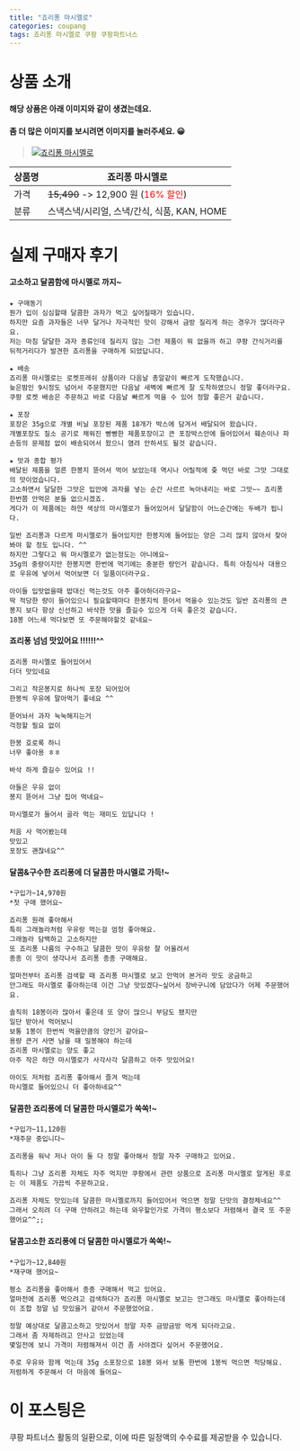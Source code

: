 ```yaml
---
title: "죠리퐁 마시멜로"
categories: coupang
tags: 죠리퐁 마시멜로 쿠팡 쿠팡파트너스
---
```

# 상품 소개
#### 해당 상품은 아래 이미지와 같이 생겼는데요. 
#### 좀 더 많은 이미지를 보시려면 이미지를 눌러주세요. 😀
> [![죠리퐁 마시멜로](https://static.coupangcdn.com/image/affiliate/banner/e567f14027be859805d0b2af2cd9f90e@2x.jpg)](https://coupa.ng/bPoo77)

상품명 | 죠리퐁 마시멜로
-------|-------
가격 | ~~15,490~~ -> 12,900 원 (<span style="color:red">16% 할인</span>)
분류 | 스낵스낵/시리얼, 스낵/간식, 식품, KAN, HOME

# 실제 구매자 후기

####    고소하고 달콤함에 마시멜로 까지~
    ★ 구매동기
    뭔가 입이 심심할때 달콤한 과자가 먹고 싶어질때가 있습니다.
    하지만 요즘 과자들은 너무 달거나 자극적인 맛이 강해서 금방 질리게 하는 경우가 많더라구요.
    저는 마침 달달한 과자 종류인데 질리지 않는 그런 제품이 뭐 없을까 하고 쿠팡 간식거리를 뒤적거리다가 발견한 죠리퐁을 구매하게 되었답니다.
    
    ★ 배송
    죠리퐁 마시멜로는 로켓프레쉬 상품이라 다음날 총알같이 빠르게 도착했습니다.
    늦은밤인 9시정도 넘어서 주문했지만 다음날 새벽에 빠르게 잘 도착하였으니 정말 좋더라구요.
    쿠팡 로켓 배송은 주문하고 바로 다음날 빠르게 먹을 수 있어 정말 좋은거 같습니다. 
    
    ★ 포장
    포장은 35g으로 개별 비닐 포장된 제품 18개가 박스에 담겨서 배달되어 왔습니다.
    개별포장도 질소 공기로 채워진 빵빵한 제품포장이고 큰 포장박스안에 들어있어서 훼손이나 파손등의 문제점 없이 배송되어서 왔으니 염려 안하셔도 될것 같습니다.
    
    ★ 맛과 종합 평가
    배달된 제품을 얼른 한봉지 뜯어서 먹어 보았는데 역시나 어릴적에 줒 먹던 바로 그맛 그대로의 맛이었습니다.
    고소하면서 달달한 그맛은 입안에 과자를 넣는 순간 사르르 녹아내리는 바로 그맛~~ 죠리퐁 한번쯤 안먹은 분들 없으시겠죠.
    게다가 이 제품에는 하얀 색상의 마시멜로가 들어있어서 달달함이 어느순간에는 두배가 됩니다.
    
    일반 죠리퐁과 다르게 마시멜로가 들어있지만 한봉지에 들어있는 양은 그리 많지 않아서 찾아봐야 할 정도 입니다. ^^
    하지만 그렇다고 뭐 마시멜로가 없는정도는 아니에요~ 
    35g의 중량이지만 한봉지면 한번에 먹기에는 충분한 량인거 같습니다. 특히 아침식사 대용으로 우유에 넣어서 먹어보면 더 일품이더라구요.
    
    아이들 입맛없을때 밥대신 먹는것도 아주 좋아하더라구요~
    딱 적당한 량이 들어있으니 필요할때마다 한봉지씩 뜯어서 먹을수 있는것도 일반 죠리퐁의 큰봉지 보다 항상 신선하고 바삭한 맛을 즐길수 있으게 더욱 좋은것 같습니다.
    18봉 어느새 먹다보면 또 주문해야할것 같네요~

####    죠리퐁 넘넘 맛있어요 !!!!!!^^
    죠리퐁 마시멜로 들어있어서 
    더더 맛있네요 
    
    그리고 작은봉지로 하나씩 포장 되어있어 
    한봉씩 우유에 말아먹기 좋네요 ^^ 
    
    뜯어놔서 과자 눅눅해지는거 
    걱정할 필요 없이 
    
    한봉 호로록 하니 
    너무 좋아용 ㅎㅎ 
    
    바삭 하게 즐길수 있어요 !! 
    
    아들은 우유 없이 
    봉지 뜯어서 그냥 집어 먹네요~ 
    
    마시멜로가 들어서 골라 먹는 재미도 있답니다 ! 
    
    처음 사 먹어봤는데 
    맛있고 
    포장도 괜찮네요^^

####    달콤&구수한 죠리퐁에 더 달콤한 마시멜로 가득!~
    *구입가~14,970원
    *첫 구매 했어요~
    
    죠리퐁 원래 좋아해서
    특히 그래놀라처럼 우유랑 먹는걸 엄청 좋아해요.
    그래놀라 담백하고 고소하지만
    또 죠리퐁 나름의 구수하고 달콤한 맛이 우유랑 잘 어울려서
    종종 이 맛이 생각나서 죠리퐁 종종 구매해요.
    
    얼마전부터 죠리퐁 검색할 때 죠리퐁 마시멜로 보고 안먹어 본거라 맛도 궁금하고 
    안그래도 마시멜로 좋아하는데 이건 그냥 맛있겠다~싶어서 장바구니에 담았다가 어제 주문했어요.
    
    솔직히 18봉이라 많아서 좋은데 또 양이 많으니 부담도 됐지만 
    일단 받아서 먹어보니
    보통 1봉이 한번씩 먹을만큼의 양인거 같아요~
    용량 큰거 사면 남을 때 밀봉해야 하는데
    죠리퐁 마시멜로는 양도 좋고
    아주 작은 하얀 마시멜로가 사각사각 달콤하고 아주 맛있어요!
    
    아이도 저처럼 죠리퐁 좋아해서 즐겨 먹는데
    마시멜로 들어있으니 더 좋아하네요^^

####    달콤한 죠리퐁에 더 달콤한 마시멜로가 쏙쏙!~
    *구입가~11,120원
    *재주문 중입니다~
    
    죠리퐁을 워낙 저나 아이 둘 다 정말 좋아해서 정말 자주 구매하고 있어요.
    
    특히나 그냥 죠리퐁 자체도 자주 먹지만 쿠팡에서 관련 상품으로 죠리퐁 마시멜로 알게된 후로는 이 제품도 가끔씩 주문하고요.
    
    죠리퐁 자체도 맛있는데 달콤한 마시멜로까지 들어있어서 먹으면 정말 단맛의 결정체네요^^
    그래서 오히려 더 구매 안하려고 하는데 와우할인가로 가격이 평소보다 저렴해서 결국 또 주문했어요^^;;

####    달콤고소한 죠리퐁에 더 달콤한 마시멜로가 쏙쏙!~
    *구입가~12,840원
    *재구매 했어요~
    
    평소 죠리퐁을 좋아해서 종종 구매해서 먹고 있어요.
    얼마전에 죠리퐁 먹으려고 검색하다가 죠리퐁 마시멜로 보고는 안그래도 마시멜로 좋아하는데 이 조합 정말 넘 맛있을거 같아서 주문했었어요.
    
    정말 예상대로 달콤고소하고 맛있어서 정말 자주 금방금방 먹게 되더라고요.
    그래서 좀 자제하려고 안사고 있었는데 
    몇일전에 보니 가격이 저렴해져서 이건 좀 사야겠다 싶어서 주문했어요.
    
    주로 우유와 함께 먹는데 35g 소포장으로 18봉 와서 보통 한번에 1봉씩 먹으면 적당해요.
    저렴하게 주문해서 더 마음에 들어요~

# 이 포스팅은
쿠팡 파트너스 활동의 일환으로, 이에 따른 일정액의 수수료를 제공받을 수 있습니다.


